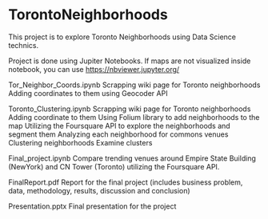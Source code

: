 # TorontoNeighborhoods

This project is to explore Toronto Neighborhoods using Data Science technics.

Project is done using Jupiter Notebooks. If maps are not visualized inside notebook, you can use https://nbviewer.jupyter.org/ 

Tor_Neighbor_Coords.ipynb
    Scrapping wiki page for Toronto neighborhoods
    Adding coordinates to them using Geocoder API
    
Toronto_Clustering.ipynb
    Scrapping wiki page for Toronto neighborhoods
    Adding coordinate to them
    Using Folium library to add neighborhoods to the map
    Utilizing the Foursquare API to explore the neighborhoods and segment them
    Analyzing each neighborhood for commons venues
    Clustering neighborhoods
    Examine clusters
    
Final_project.ipynb
    Compare trending venues around Empire State Building (NewYork) and CN Tower (Toronto) utilizing the Foursquare API.

FinalReport.pdf
    Report for the final project (includes business problem, data, methodology, results, discussion and conclusion) 

Presentation.pptx
    Final presentation for the project
